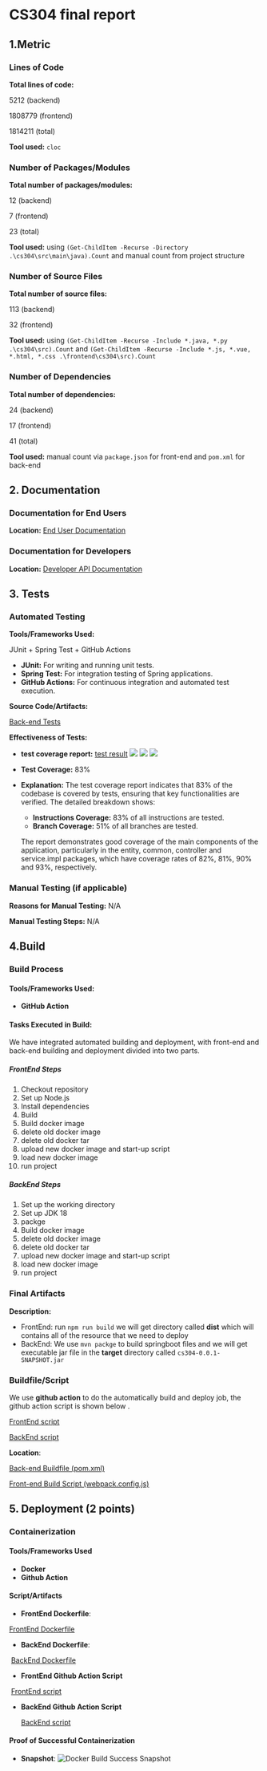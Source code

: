 # CS304 final report
## 1.Metric
### Lines of Code
**Total lines of code:**

5212 (backend)

1808779 (frontend)

1814211 (total)

**Tool used:**
`cloc`
### Number of Packages/Modules
**Total number of packages/modules:**

12 (backend)

7 (frontend)

23 (total)

**Tool used:**
using `(Get-ChildItem -Recurse -Directory .\cs304\src\main\java).Count` and manual count from project structure
### Number of Source Files
**Total number of source files:**

113 (backend)

32 (frontend)

**Tool used:**
using `(Get-ChildItem -Recurse -Include *.java, *.py .\cs304\src).Count` and `(Get-ChildItem -Recurse -Include *.js, *.vue, *.html, *.css .\frontend\cs304\src).Count`
### Number of Dependencies
**Total number of dependencies:**

24 (backend)

17 (frontend)

41 (total)

**Tool used:**
manual count via `package.json` for front-end and `pom.xml` for back-end
## 2. Documentation
### Documentation for End Users

**Location:** [End User Documentation](https://github.com//sustech-cs304/team-project-24spring-22/blob/master/README.md)
### Documentation for Developers

**Location:** [Developer API Documentation](http://120.77.79.53:8090/swagger-ui/index.html)
## 3. Tests
### Automated Testing
**Tools/Frameworks Used:**

JUnit + Spring Test + GitHub Actions
- **JUnit:** For writing and running unit tests.
- **Spring Test:** For integration testing of Spring applications.
- **GitHub Actions:** For continuous integration and automated test execution.

**Source Code/Artifacts:**

[Back-end Tests](https://github.com/sustech-cs304/team-project-24spring-22/tree/master/cs304/src/test/java/com/example/cs304)

**Effectiveness of Tests:**

- **test coverage report:** 
[test result]()
![](./snapshots/img_1.png)
![](./snapshots/img_2.png)
![](./snapshots/img_3.png)
- **Test Coverage:** 83%
- **Explanation:** The test coverage report indicates that 83% of the codebase is covered by tests, ensuring that key functionalities are verified. The detailed breakdown shows:
    - **Instructions Coverage:** 83% of all instructions are tested.
    - **Branch Coverage:** 51% of all branches are tested.
    
    
    The report demonstrates good coverage of the main components of the application, particularly in the entity, common, controller and service.impl packages, which have coverage rates of 82%, 81%, 90% and 93%, respectively. 
### Manual Testing (if applicable)
**Reasons for Manual Testing:** N/A 

**Manual Testing Steps:** N/A

## 4.Build
### Build Process

#### **Tools/Frameworks Used:**

- **GitHub Action**

#### **Tasks Executed in Build:**

We have integrated automated building and deployment, with front-end and back-end building and deployment divided into two parts.

##### FrontEnd Steps

1. Checkout repository
2. Set up Node.js
3. Install dependencies
4. Build
5. Build docker image
6. delete old docker image
7. delete old docker tar
8.  upload new docker image and start-up script
9. load new docker image
10. run project

##### BackEnd Steps

1. Set up the working directory
2. Set up JDK 18
3. packge
4. Build docker image
5. delete old docker image
6. delete old docker tar
7.  upload new docker image and start-up script
8. load new docker image
9. run project

### Final Artifacts

**Description:** 

- FrontEnd: run `npm run build` we will get directory called **dist** which will contains all of the resource that we need to deploy
- BackEnd: We use `mvn packge` to build springboot files and we will get executable jar file in the **target** directory called `cs304-0.0.1-SNAPSHOT.jar`

### Buildfile/Script

We use **github action** to do the automatically build and deploy job, the github action script is shown below .

[FrontEnd script](./.github/workflows/vue.yml) 

[BackEnd script](./.github/workflows/deployment.yml)

**Location**:

[Back-end Buildfile (pom.xml)]()

[Front-end Build Script (webpack.config.js)]()

## 5. Deployment (2 points)

### Containerization

#### Tools/Frameworks Used
- **Docker**
- **Github Action**

#### Script/Artifacts
- **FrontEnd Dockerfile**: 

[	FrontEnd Dockerfile](./frontend/cs304/Dockerfile)

- **BackEnd Dockerfile**: 

​	[BackEnd Dockerfile](./cs304/Dockerfile)

- **FrontEnd Github Action Script**

​	[FrontEnd script](./.github/workflows/vue.yml) 

- **BackEnd Github Action Script**

  [BackEnd script](./.github/workflows/deployment.yml)
  
  

#### Proof of Successful Containerization

- **Snapshot**:
  ![Docker Build Success Snapshot](pic/container.png)
